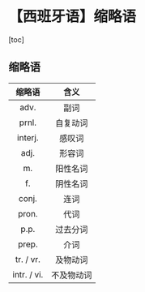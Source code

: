 # 【西班牙语】缩略语



[toc]



## 缩略语

|   缩略语    |    含义    |
| :---------: | :--------: |
|    adv.     |    副词    |
|    prnl.    |  自复动词  |
|   interj.   |   感叹词   |
|    adj.     |   形容词   |
|     m.      |  阳性名词  |
|     f.      |  阴性名词  |
|    conj.    |    连词    |
|    pron.    |    代词    |
|    p.p.     |  过去分词  |
|    prep.    |    介词    |
|  tr. / vr.  |  及物动词  |
| intr. / vi. | 不及物动词 |

